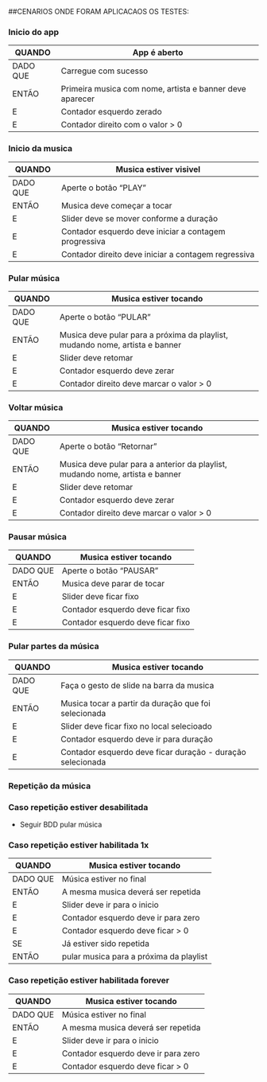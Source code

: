 ##CENARIOS ONDE FORAM APLICACAOS OS TESTES:

### Inicio do app

| QUANDO | App é aberto |
| --- | --- |
| DADO QUE  | Carregue com sucesso |
| ENTÃO | Primeira musica com nome, artista e banner deve aparecer |
| E | Contador esquerdo zerado |
| E | Contador direito com o valor > 0 |

### Inicio da musica

| QUANDO | Musica estiver visivel |
| --- | --- |
| DADO QUE  | Aperte o botão “PLAY” |
| ENTÃO | Musica deve começar a tocar |
| E | Slider deve se mover conforme a duração |
| E | Contador esquerdo deve iniciar a contagem progressiva |
| E | Contador  direito deve iniciar a contagem regressiva |

### Pular música

| QUANDO | Musica estiver tocando |
| --- | --- |
| DADO QUE  | Aperte o botão “PULAR” |
| ENTÃO | Musica deve pular para a próxima da playlist, mudando nome, artista e banner |
| E | Slider deve retomar |
| E | Contador esquerdo deve zerar |
| E | Contador  direito deve marcar o valor > 0 |

### Voltar música

| QUANDO | Musica estiver tocando |
| --- | --- |
| DADO QUE  | Aperte o botão “Retornar” |
| ENTÃO | Musica deve pular para a anterior da playlist, mudando nome, artista e banner |
| E | Slider deve retomar |
| E | Contador esquerdo deve zerar |
| E | Contador  direito deve marcar o valor > 0 |

### Pausar música

| QUANDO | Musica estiver tocando |
| --- | --- |
| DADO QUE  | Aperte o botão “PAUSAR” |
| ENTÃO | Musica deve parar de tocar |
| E | Slider deve ficar fixo |
| E | Contador esquerdo deve ficar fixo |
| E | Contador esquerdo deve ficar fixo |

### Pular partes da música

| QUANDO | Musica estiver tocando |
| --- | --- |
| DADO QUE  | Faça o gesto de slide na barra da musica |
| ENTÃO | Musica tocar a partir da duração que foi selecionada |
| E | Slider deve ficar fixo no local selecioado |
| E | Contador esquerdo deve ir para duração |
| E | Contador esquerdo deve ficar duração - duração selecionada |

### Repetição da música

### Caso repetição estiver desabilitada

- Seguir BDD pular música

### Caso repetição estiver habilitada 1x

| QUANDO | Musica estiver tocando |
| --- | --- |
| DADO QUE  | Música estiver no final |
| ENTÃO | A mesma musica deverá ser repetida |
| E | Slider deve ir para o inicio |
| E | Contador esquerdo deve ir para zero |
| E | Contador esquerdo deve ficar > 0  |
| SE | Já estiver sido repetida |
| ENTÃO | pular musica para a próxima da playlist |

### Caso repetição estiver habilitada forever

| QUANDO | Musica estiver tocando |
| --- | --- |
| DADO QUE  | Música estiver no final |
| ENTÃO | A mesma musica deverá ser repetida |
| E | Slider deve ir para o inicio |
| E | Contador esquerdo deve ir para zero |
| E | Contador esquerdo deve ficar > 0  |
